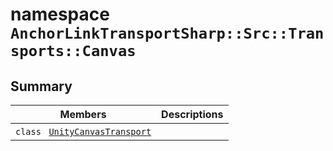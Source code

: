 # namespace `AnchorLinkTransportSharp::Src::Transports::Canvas` 

## Summary

 Members                                | Descriptions                                
----------------------------------------|---------------------------------------------
`class ` [`UnityCanvasTransport`](AnchorLinkTransportSharp--Src--Transports--Canvas--UnityCanvasTransport.md) | 

